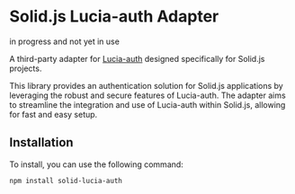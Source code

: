 # Solid.js Lucia-auth Adapter

in progress and not yet in use

A third-party adapter for [Lucia-auth](https://lucia-auth.com/) designed specifically for Solid.js projects.

This library provides an authentication solution for Solid.js applications by leveraging the robust and secure features of Lucia-auth. The adapter aims to streamline the integration and use of Lucia-auth within Solid.js, allowing for fast and easy setup.

## Installation

To install, you can use the following command:

```bash
npm install solid-lucia-auth
